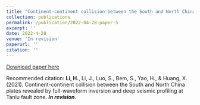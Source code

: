 ```yaml
---
title: "Continent-continent collision between the South and North China plates revealed by full-waveform inversion and deep seismic profiling at Tanlu fault zone"
collection: publications
permalink: /publication/2022-04-28-paper-5
excerpt: ''
date: 2022-4-28
venue: 'In revision'
paperurl: ''
citation: ''
---
```

[Download paper here]()

Recommended citation: **Li, H.**, Li, J., Luo, S., Bem, S., Yao, H., & Huang, X. (2021). Continent-continent collision between the South and North China plates revealed by full-waveform inversion and deep seismic profiling at Tanlu fault zone. ***In revision***.

